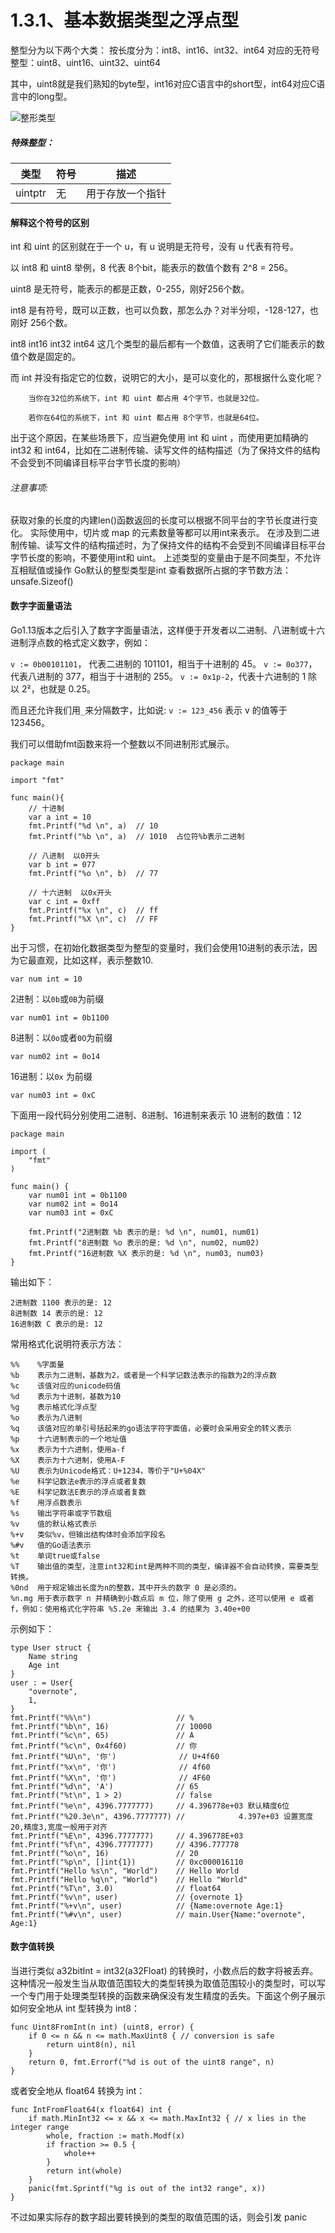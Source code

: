 # 1.3.1、基本数据类型之浮点型

整型分为以下两个大类： 
按长度分为：int8、int16、int32、int64 对应的无符号整型：uint8、uint16、uint32、uint64

其中，uint8就是我们熟知的byte型，int16对应C语言中的short型，int64对应C语言中的long型。

![整形类型](_v_images/20200923101846031_21558.png)

##### 特殊整型：

|  类型   | 符号 |      描述       |
| ------- | --- | -------------- |
| uintptr | 无   | 用于存放一个指针 |

#### 解释这个符号的区别

int 和 uint 的区别就在于一个 u，有 u 说明是无符号，没有 u 代表有符号。 

以 int8 和 uint8 举例，8 代表 8个bit，能表示的数值个数有 2^8 = 256。

uint8 是无符号，能表示的都是正数，0-255，刚好256个数。

int8 是有符号，既可以正数，也可以负数，那怎么办？对半分呗，-128-127，也刚好 256个数。

int8 int16 int32 int64 这几个类型的最后都有一个数值，这表明了它们能表示的数值个数是固定的。

而 int 并没有指定它的位数，说明它的大小，是可以变化的，那根据什么变化呢？
```
    当你在32位的系统下，int 和 uint 都占用 4个字节，也就是32位。

    若你在64位的系统下，int 和 uint 都占用 8个字节，也就是64位。
```
出于这个原因，在某些场景下，应当避免使用 int 和 uint ，而使用更加精确的 int32 和 int64，比如在二进制传输、读写文件的结构描述（为了保持文件的结构不会受到不同编译目标平台字节长度的影响）

###### 注意事项:
获取对象的长度的内建len()函数返回的长度可以根据不同平台的字节长度进行变化。
实际使用中，切片或 map 的元素数量等都可以用int来表示。
在涉及到二进制传输、读写文件的结构描述时，为了保持文件的结构不会受到不同编译目标平台字节长度的影响，不要使用int和 uint。
上述类型的变量由于是不同类型，不允许互相赋值或操作
Go默认的整型类型是int
查看数据所占据的字节数方法：unsafe.Sizeof()


#### 数字字面量语法
Go1.13版本之后引入了数字字面量语法，这样便于开发者以二进制、八进制或十六进制浮点数的格式定义数字，例如：

`v := 0b00101101`， 代表二进制的 101101，相当于十进制的 45。
`v := 0o377`，代表八进制的 377，相当于十进制的 255。 
`v := 0x1p-2`，代表十六进制的 1 除以 2²，也就是 0.25。

而且还允许我们用` _ `来分隔数字，比如说:
`v := 123_456` 表示 v 的值等于 123456。

我们可以借助fmt函数来将一个整数以不同进制形式展示。

```
package main
 
import "fmt"
 
func main(){
	// 十进制
	var a int = 10
	fmt.Printf("%d \n", a)  // 10
	fmt.Printf("%b \n", a)  // 1010  占位符%b表示二进制
 
	// 八进制  以0开头
	var b int = 077
	fmt.Printf("%o \n", b)  // 77
 
	// 十六进制  以0x开头
	var c int = 0xff
	fmt.Printf("%x \n", c)  // ff
	fmt.Printf("%X \n", c)  // FF
}
```
出于习惯，在初始化数据类型为整型的变量时，我们会使用10进制的表示法，因为它最直观，比如这样，表示整数10.
```
var num int = 10
```

2进制：以`0b`或`0B`为前缀
```
var num01 int = 0b1100
```

8进制：以`0o`或者`0O`为前缀
```
var num02 int = 0o14
```

16进制：以`0x` 为前缀
```
var num03 int = 0xC
```
下面用一段代码分别使用二进制、8进制、16进制来表示 10 进制的数值：12

```
package main

import (
    "fmt"
)

func main() {
    var num01 int = 0b1100
    var num02 int = 0o14
    var num03 int = 0xC

    fmt.Printf("2进制数 %b 表示的是: %d \n", num01, num01)
    fmt.Printf("8进制数 %o 表示的是: %d \n", num02, num02)
    fmt.Printf("16进制数 %X 表示的是: %d \n", num03, num03)
}
```

输出如下：
```
2进制数 1100 表示的是: 12
8进制数 14 表示的是: 12
16进制数 C 表示的是: 12
```

常用格式化说明符表示方法：
```
%%	  %字面量
%b    表示为二进制，基数为2，或者是一个科学记数法表示的指数为2的浮点数
%c    该值对应的unicode码值
%d    表示为十进制，基数为10
%g    表示格式化浮点型
%o    表示为八进制
%q    该值对应的单引号括起来的go语法字符字面值，必要时会采用安全的转义表示
%p	  十六进制表示的一个地址值
%x    表示为十六进制，使用a-f
%X    表示为十六进制，使用A-F
%U    表示为Unicode格式：U+1234，等价于"U+%04X"
%e	  科学记数法e表示的浮点或者复数
%E    科学记数法E表示的浮点或者复数
%f    用浮点数表示
%s	  输出字符串或字节数组
%v	  值的默认格式表示
%+v	  类似%v，但输出结构体时会添加字段名
%#v	  值的Go语法表示
%t	  单词true或false
%T	  输出值的类型，注意int32和int是两种不同的类型，编译器不会自动转换，需要类型转换。
%0nd  用于规定输出长度为n的整数，其中开头的数字 0 是必须的。
%n.mg 用于表示数字 n 并精确到小数点后 m 位，除了使用 g 之外，还可以使用 e 或者 f，例如：使用格式化字符串 %5.2e 来输出 3.4 的结果为 3.40e+00
```


示例如下：
```
type User struct {
    Name string
    Age int
}
user : = User{
    "overnote",
    1,
}
fmt.Printf("%%\n")                   // %
fmt.Printf("%b\n", 16)               // 10000
fmt.Printf("%c\n", 65)               // A
fmt.Printf("%c\n", 0x4f60)           // 你
fmt.Printf("%U\n", '你')              // U+4f60
fmt.Printf("%x\n", '你')              // 4f60
fmt.Printf("%X\n", '你')              // 4F60
fmt.Printf("%d\n", 'A')              // 65
fmt.Printf("%t\n", 1 > 2)            // false
fmt.Printf("%e\n", 4396.7777777)     // 4.396778e+03 默认精度6位
fmt.Printf("%20.3e\n", 4396.7777777) //            4.397e+03 设置宽度20,精度3,宽度一般用于对齐
fmt.Printf("%E\n", 4396.7777777)     // 4.396778E+03
fmt.Printf("%f\n", 4396.7777777)     // 4396.777778
fmt.Printf("%o\n", 16)               // 20
fmt.Printf("%p\n", []int{1})         // 0xc000016110
fmt.Printf("Hello %s\n", "World")    // Hello World
fmt.Printf("Hello %q\n", "World")    // Hello "World"
fmt.Printf("%T\n", 3.0)              // float64
fmt.Printf("%v\n", user)             // {overnote 1}
fmt.Printf("%+v\n", user)            // {Name:overnote Age:1}
fmt.Printf("%#v\n", user)            // main.User{Name:"overnote", Age:1}
```


#### 数字值转换

当进行类似 a32bitInt = int32(a32Float) 的转换时，小数点后的数字将被丢弃。这种情况一般发生当从取值范围较大的类型转换为取值范围较小的类型时，可以写一个专门用于处理类型转换的函数来确保没有发生精度的丢失。下面这个例子展示如何安全地从 int 型转换为 int8：
```
func Uint8FromInt(n int) (uint8, error) {
	if 0 <= n && n <= math.MaxUint8 { // conversion is safe
		return uint8(n), nil
	}
	return 0, fmt.Errorf("%d is out of the uint8 range", n)
}
```
或者安全地从 float64 转换为 int：
```
func IntFromFloat64(x float64) int {
	if math.MinInt32 <= x && x <= math.MaxInt32 { // x lies in the integer range
		whole, fraction := math.Modf(x)
		if fraction >= 0.5 {
			whole++
		}
		return int(whole)
	}
	panic(fmt.Sprintf("%g is out of the int32 range", x))
}
```
不过如果实际存的数字超出要转换到的类型的取值范围的话，则会引发 panic